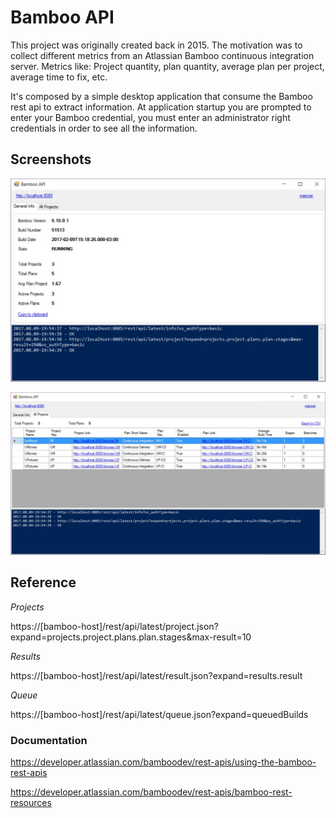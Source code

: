 # Bamboo API

This project was originally created back in 2015. The motivation was to collect different metrics from an Atlassian Bamboo continuous integration server. Metrics like: Project quantity, plan quantity, average plan per project, average time to fix, etc.

It's composed by a simple desktop application that consume the Bamboo rest api to extract information. At application startup you are prompted to enter your Bamboo credential, you must enter an administrator right credentials in order to see all the information. 

## Screenshots

![Screenshot 01](https://raw.githubusercontent.com/mamcer/bam-api/original-version/Main/Doc/bamapi01.jpg)

![Screenshot 02](https://raw.githubusercontent.com/mamcer/bam-api/original-version/Main/Doc/bamapi02.jpg)

## Reference

*Projects*

https://[bamboo-host]/rest/api/latest/project.json?expand=projects.project.plans.plan.stages&max-result=10

*Results*

https://[bamboo-host]/rest/api/latest/result.json?expand=results.result

*Queue*

https://[bamboo-host]/rest/api/latest/queue.json?expand=queuedBuilds

### Documentation

https://developer.atlassian.com/bamboodev/rest-apis/using-the-bamboo-rest-apis

https://developer.atlassian.com/bamboodev/rest-apis/bamboo-rest-resources
